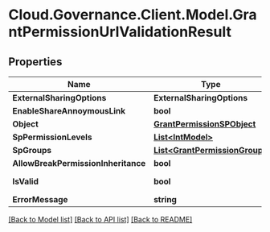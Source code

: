 # Cloud.Governance.Client.Model.GrantPermissionUrlValidationResult
## Properties

Name | Type | Description | Notes
------------ | ------------- | ------------- | -------------
**ExternalSharingOptions** | **ExternalSharingOptions** |  | [optional] 
**EnableShareAnnoymousLink** | **bool** |  | [optional] 
**Object** | [**GrantPermissionSPObject**](GrantPermissionSPObject.md) |  | [optional] 
**SpPermissionLevels** | [**List&lt;IntModel&gt;**](IntModel.md) |  | [optional] 
**SpGroups** | [**List&lt;GrantPermissionGroup&gt;**](GrantPermissionGroup.md) |  | [optional] 
**AllowBreakPermissionInheritance** | **bool** |  | [optional] 
**IsValid** | **bool** |  | [optional] [readonly] 
**ErrorMessage** | **string** |  | [optional] 

[[Back to Model list]](../README.md#documentation-for-models) [[Back to API list]](../README.md#documentation-for-api-endpoints) [[Back to README]](../README.md)


